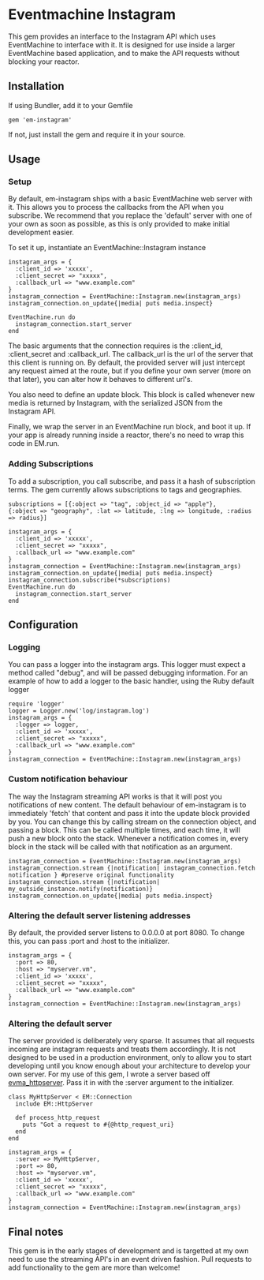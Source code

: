 # Eventmachine Instagram

This gem provides an interface to the Instagram API which uses EventMachine to interface with it. It is designed for use inside a larger EventMachine based application, and to make the API requests without blocking your reactor.

## Installation

If using Bundler, add it to your Gemfile

    gem 'em-instagram'

If not, just install the gem and require it in your source.

## Usage

### Setup

By default, em-instagram ships with a basic EventMachine web server with it. This allows you to process the callbacks from the API when you subscribe. We recommend that you replace the 'default' server with one of your own as soon as possible, as this is only provided to make initial development easier.

To set it up, instantiate an EventMachine::Instagram instance

    instagram_args = {
      :client_id => 'xxxxx',
      :client_secret => "xxxxx",
      :callback_url => "www.example.com"
    }
    instagram_connection = EventMachine::Instagram.new(instagram_args)
    instagram_connection.on_update{|media| puts media.inspect}

    EventMachine.run do
      instagram_connection.start_server
    end

The basic arguments that the connection requires is the :client_id, :client_secret and :callback_url. The callback_url is the url of the server that this client is running on. By default, the provided server will just intercept any request aimed at the route, but if you define your own server (more on that later), you can alter how it behaves to different url's.

You also need to define an update block. This block is called whenever new media is returned by Instagram, with the serialized JSON from the Instagram API.

Finally, we wrap the server in an EventMachine run block, and boot it up. If your app is already running inside a reactor, there's no need to wrap this code in EM.run.

### Adding Subscriptions

To add a subscription, you call subscribe, and pass it a hash of subscription terms. The gem currently allows subscriptions to tags and geographies.

    subscriptions = [{:object => "tag", :object_id => "apple"},
    {:object => "geography", :lat => latitude, :lng => longitude, :radius => radius}]

    instagram_args = {
      :client_id => 'xxxxx',
      :client_secret => "xxxxx",
      :callback_url => "www.example.com"
    }
    instagram_connection = EventMachine::Instagram.new(instagram_args)
    instagram_connection.on_update{|media| puts media.inspect}
    instagram_connection.subscribe(*subscriptions)
    EventMachine.run do
      instagram_connection.start_server
    end

## Configuration

### Logging

You can pass a logger into the instagram args. This logger must expect a method called "debug", and will be passed debugging information. For an example of how to add a logger to the basic handler, using the Ruby default logger

    require 'logger'
    logger = Logger.new('log/instagram.log')
    instagram_args = {
      :logger => logger,
      :client_id => 'xxxxx',
      :client_secret => "xxxxx",
      :callback_url => "www.example.com"
    }
    instagram_connection = EventMachine::Instagram.new(instagram_args)

###  Custom notification behaviour

The way the Instagram streaming API works is that it will post you notifications of new content. The default behaviour of em-instagram is to immediately 'fetch' that content and pass it into the update block provided by you. You can change this by calling stream on the connection object, and passing a block. This can be called multiple times, and each time, it will push a new block onto the stack. Whenever a notification comes in, every block in the stack will be called with that notification as an argument.

    instagram_connection = EventMachine::Instagram.new(instagram_args)
    instagram_connection.stream {|notification| instagram_connection.fetch notification } #preserve original functionality
    instagram_connection.stream {|notification| my_outside_instance.notify(notification)}
    instagram_connection.on_update{|media| puts media.inspect}

### Altering the default server listening addresses

By default, the provided server listens to 0.0.0.0 at port 8080. To change this, you can pass :port and :host to the initializer.

    instagram_args = {
      :port => 80,
      :host => "myserver.vm",
      :client_id => 'xxxxx',
      :client_secret => "xxxxx",
      :callback_url => "www.example.com"
    }
    instagram_connection = EventMachine::Instagram.new(instagram_args)

### Altering the default server

The server provided is deliberately very sparse. It assumes that all requests incoming are instagram requests and treats them accordingly. It is not designed to be used in a production environment, only to allow you to start developing until you know enough about your architecture to develop your own server. For my use of this gem, I wrote a server based off [evma_httpserver](https://github.com/eventmachine/evma_httpserver). Pass it in with the :server argument to the initializer.

    class MyHttpServer < EM::Connection
      include EM::HttpServer

      def process_http_request
        puts "Got a request to #{@http_request_uri}
      end
    end

    instagram_args = {
      :server => MyHttpServer,
      :port => 80,
      :host => "myserver.vm",
      :client_id => 'xxxxx',
      :client_secret => "xxxxx",
      :callback_url => "www.example.com"
    }
    instagram_connection = EventMachine::Instagram.new(instagram_args)

## Final notes

This gem is in the early stages of development and is targetted at my own need to use the streaming API's in an event driven fashion. Pull requests to add functionality to the gem are more than welcome!